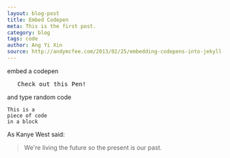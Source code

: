 ```yaml
---
layout: blog-post
title: Embed Codepen
meta: This is the first post.
category: blog
tags: code
author: Ang Yi Xin
source: http://andymcfee.com/2013/02/25/embedding-codepens-into-jekyll-blogs/
---
```


embed a codepen

<div class="embed">
<pre class="codepen" data-height="470" data-type="result" data-href="xzVqGK" data-user="onestaryx" data-safe="true"> <code> </code> <https://codepen.io/onestaryx/pen/xzVqGK/">Check out this Pen!</a> </pre>
<script src="http://codepen.io/assets/embed/ei.js"> </script>
</div>

and type random code
~~~~
This is a
piece of code
in a block
~~~~

As Kanye West said:

> We're living the future so
> the present is our past.
